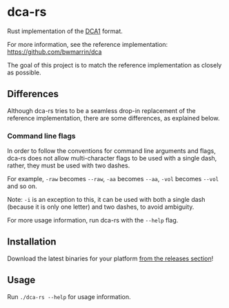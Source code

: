 # dca-rs

Rust implementation of the [DCA1](https://github.com/bwmarrin/dca/wiki/DCA1-specification) format.

For more information, see the reference implementation: https://github.com/bwmarrin/dca

The goal of this project is to match the reference implementation as closely as possible.

## Differences

Although dca-rs tries to be a seamless drop-in replacement of the reference implementation, there are some differences, as explained below.

### Command line flags

In order to follow the conventions for command line arguments and flags, dca-rs does not allow multi-character flags to be used with a single dash, rather, they must be used with two dashes.

For example, `-raw` becomes `--raw`, `-aa` becomes `--aa`, `-vol` becomes `--vol` and so on.

Note: `-i` is an exception to this, it can be used with both a single dash (because it is only one letter) and two dashes, to avoid ambiguity.

For more usage information, run dca-rs with the `--help` flag.

## Installation

Download the latest binaries for your platform [from the releases section](https://github.com/nstafie/dca-rs/releases)!

## Usage

Run `./dca-rs --help` for usage information.
